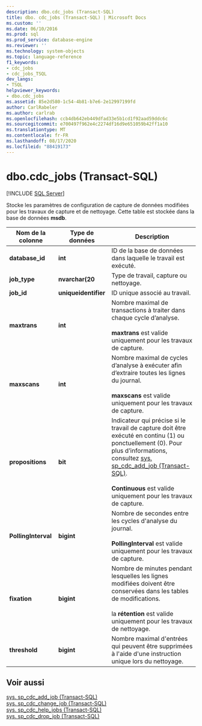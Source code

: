 ```yaml
---
description: dbo.cdc_jobs (Transact-SQL)
title: dbo. cdc_jobs (Transact-SQL) | Microsoft Docs
ms.custom: ''
ms.date: 06/10/2016
ms.prod: sql
ms.prod_service: database-engine
ms.reviewer: ''
ms.technology: system-objects
ms.topic: language-reference
f1_keywords:
- cdc_jobs
- cdc_jobs_TSQL
dev_langs:
- TSQL
helpviewer_keywords:
- dbo.cdc_jobs
ms.assetid: 85e2d580-1c54-4b81-b7e6-2e12997199fd
author: CarlRabeler
ms.author: carlrab
ms.openlocfilehash: ccb4db642eb449dfad33e5b1cd1f92aad59ddc6c
ms.sourcegitcommit: e700497f962e4c2274df16d9e651059b42ff1a10
ms.translationtype: MT
ms.contentlocale: fr-FR
ms.lasthandoff: 08/17/2020
ms.locfileid: "88419173"
---
```

# <a name="dbocdc_jobs-transact-sql"></a>dbo.cdc_jobs (Transact-SQL)
[!INCLUDE [SQL Server](../../includes/applies-to-version/sqlserver.md)]

  Stocke les paramètres de configuration de capture de données modifiées pour les travaux de capture et de nettoyage. Cette table est stockée dans la base de données **msdb**.  
  
 
  
|Nom de la colonne|Type de données|Description|  
|-----------------|---------------|-----------------|  
|**database_id**|**int**|ID de la base de données dans laquelle le travail est exécuté.|  
|**job_type**|**nvarchar(20**|Type de travail, capture ou nettoyage.|  
|**job_id**|**uniqueidentifier**|ID unique associé au travail.|  
|**maxtrans**|**int**|Nombre maximal de transactions à traiter dans chaque cycle d’analyse.<br /><br /> **maxtrans** est valide uniquement pour les travaux de capture.|  
|**maxscans**|**int**|Nombre maximal de cycles d’analyse à exécuter afin d’extraire toutes les lignes du journal.<br /><br /> **maxscans** est valide uniquement pour les travaux de capture.|  
|**propositions**|**bit**|Indicateur qui précise si le travail de capture doit être exécuté en continu (1) ou ponctuellement (0). Pour plus d’informations, consultez [sys. sp_cdc_add_job &#40;Transact-SQL&#41;](../../relational-databases/system-stored-procedures/sys-sp-cdc-add-job-transact-sql.md).<br /><br /> **Continuous** est valide uniquement pour les travaux de capture.|  
|**PollingInterval**|**bigint**|Nombre de secondes entre les cycles d'analyse du journal.<br /><br /> **PollingInterval** est valide uniquement pour les travaux de capture.|  
|**fixation**|**bigint**|Nombre de minutes pendant lesquelles les lignes modifiées doivent être conservées dans les tables de modifications.<br /><br /> la **rétention** est valide uniquement pour les travaux de nettoyage.|  
|**threshold**|**bigint**|Nombre maximal d'entrées qui peuvent être supprimées à l'aide d'une instruction unique lors du nettoyage.|  
  
## <a name="see-also"></a>Voir aussi  
 [sys. sp_cdc_add_job &#40;Transact-SQL&#41;](../../relational-databases/system-stored-procedures/sys-sp-cdc-add-job-transact-sql.md)   
 [sys. sp_cdc_change_job &#40;Transact-SQL&#41;](../../relational-databases/system-stored-procedures/sys-sp-cdc-change-job-transact-sql.md)   
 [sys. sp_cdc_help_jobs &#40;Transact-SQL&#41;](../../relational-databases/system-stored-procedures/sys-sp-cdc-help-jobs-transact-sql.md)   
 [sys. sp_cdc_drop_job &#40;Transact-SQL&#41;](../../relational-databases/system-stored-procedures/sys-sp-cdc-drop-job-transact-sql.md)  
  
  
